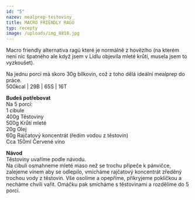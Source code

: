 ```yaml
---
id: "5"
nazev: mealprep-testoviny
title: MACRO FRIENDLY RAGÚ
typ: recepty
image: /uploads/img_8810.jpg
---
```

Macro friendly alternativa ragú které je normálně z hovězího (na kterém není nic špatného ale když jsem v Lidlu objevila mleté krůtí, musela jsem to vyzkoušet).

Na jednu porci má skoro 30g bílkovin, což z toho dělá ideální mealprep do práce. \
500kcal | 29B | 65S | 16T

**Budeš potřebovat**\
Na 5 porcí:\
1 cibule\
400g Těstoviny\
500g Krůtí mleté\
20g Olej \
60g Rajčatový koncentrát (ředím vodou z těstovin)\
Cca 150ml Červené víno

**Návod**\
Těstoviny uvaříme podle návodu.\
Na cibuli osmahneme mleté maso než se trochu připeče k pánvičce, zalejeme vínem aby se odlepilo, vmícháme rajčatový koncentrát zředěný trochou vody z těstovin. Vše osolíme a opepříme, přikryjeme pokličkou a necháme chvíli vařit. Omáčku pak smícháme s těstovinami a rozdělíme do 5 porcí.